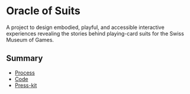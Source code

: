 # Oracle of Suits

A project to design embodied, playful, and accessible interactive experiences revealing the stories behind playing-card suits for the Swiss Museum of Games.

## Summary

- [Process](/process)
- [Code](/code)
- [Press-kit](/press-kit)
